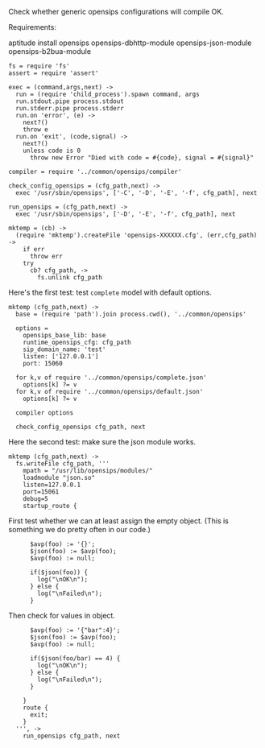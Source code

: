 Check whether generic opensips configurations will compile OK.

Requirements:

  aptitude install opensips opensips-dbhttp-module opensips-json-module opensips-b2bua-module

    fs = require 'fs'
    assert = require 'assert'

    exec = (command,args,next) ->
      run = (require 'child_process').spawn command, args
      run.stdout.pipe process.stdout
      run.stderr.pipe process.stderr
      run.on 'error', (e) ->
        next?()
        throw e
      run.on 'exit', (code,signal) ->
        next?()
        unless code is 0
          throw new Error "Died with code = #{code}, signal = #{signal}"

    compiler = require '../common/opensips/compiler'

    check_config_opensips = (cfg_path,next) ->
      exec '/usr/sbin/opensips', ['-C', '-D', '-E', '-f', cfg_path], next

    run_opensips = (cfg_path,next) ->
      exec '/usr/sbin/opensips', ['-D', '-E', '-f', cfg_path], next

    mktemp = (cb) ->
      (require 'mktemp').createFile 'opensips-XXXXXX.cfg', (err,cfg_path) ->
        if err
          throw err
        try
          cb? cfg_path, ->
            fs.unlink cfg_path

Here's the first test: test `complete` model with default options.

    mktemp (cfg_path,next) ->
      base = (require 'path').join process.cwd(), '../common/opensips'

      options =
        opensips_base_lib: base
        runtime_opensips_cfg: cfg_path
        sip_domain_name: 'test'
        listen: ['127.0.0.1']
        port: 15060

      for k,v of require '../common/opensips/complete.json'
        options[k] ?= v
      for k,v of require '../common/opensips/default.json'
        options[k] ?= v

      compiler options

      check_config_opensips cfg_path, next


Here the second test: make sure the json module works.

    mktemp (cfg_path,next) ->
      fs.writeFile cfg_path, '''
        mpath = "/usr/lib/opensips/modules/"
        loadmodule "json.so"
        listen=127.0.0.1
        port=15061
        debug=5
        startup_route {

First test whether we can at least assign the empty object.
(This is something we do pretty often in our code.)

          $avp(foo) := '{}';
          $json(foo) := $avp(foo);
          $avp(foo) := null;

          if($json(foo)) {
            log("\nOK\n");
          } else {
            log("\nFailed\n");
          }

Then check for values in object.

          $avp(foo) := '{"bar":4}';
          $json(foo) := $avp(foo);
          $avp(foo) := null;

          if($json(foo/bar) == 4) {
            log("\nOK\n");
          } else {
            log("\nFailed\n");
          }

        }
        route {
          exit;
        }
      ''', ->
        run_opensips cfg_path, next
